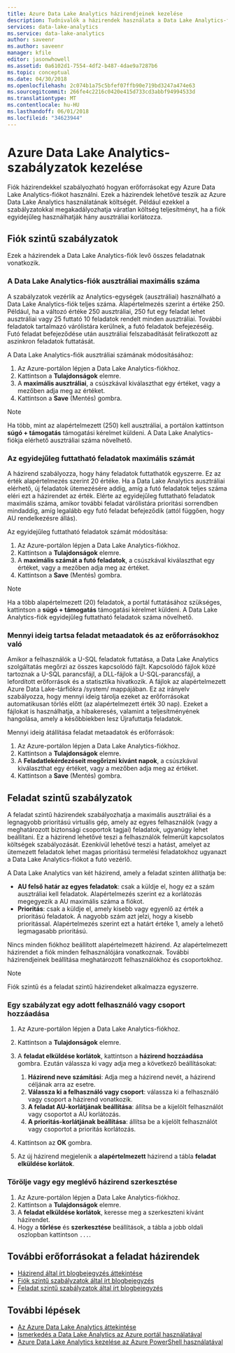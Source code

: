 ```yaml
---
title: Azure Data Lake Analytics házirendjeinek kezelése
description: Tudnivalók a házirendek használata a Data Lake Analytics-fiók használatát szabályozza.
services: data-lake-analytics
ms.service: data-lake-analytics
author: saveenr
ms.author: saveenr
manager: kfile
editor: jasonwhowell
ms.assetid: 0a6102d1-7554-4df2-b487-4dae9a7287b6
ms.topic: conceptual
ms.date: 04/30/2018
ms.openlocfilehash: 2c074b1a75c5bfef07ffb90e719bd3247a474e63
ms.sourcegitcommit: 266fe4c2216c0420e415d733cd3abbf94994533d
ms.translationtype: MT
ms.contentlocale: hu-HU
ms.lasthandoff: 06/01/2018
ms.locfileid: "34623944"
---
```

# <a name="manage-azure-data-lake-analytics-using-policies"></a>Azure Data Lake Analytics-szabályzatok kezelése

Fiók házirendekkel szabályozható hogyan erőforrásokat egy Azure Data Lake Analytics-fiókot használni. Ezek a házirendek lehetővé teszik az Azure Data Lake Analytics használatának költségét. Például ezekkel a szabályzatokkal megakadályozhatja váratlan költség teljesítményt, ha a fiók egyidejűleg használhatják hány ausztráliai korlátozza.

## <a name="account-level-policies"></a>Fiók szintű szabályzatok

Ezek a házirendek a Data Lake Analytics-fiók levő összes feladatnak vonatkozik.

### <a name="maximum-number-of-aus-in-a-data-lake-analytics-account"></a>A Data Lake Analytics-fiók ausztráliai maximális száma
A szabályzatok vezérlik az Analytics-egységek (ausztráliai) használható a Data Lake Analytics-fiók teljes száma. Alapértelmezés szerint a értéke 250. Például, ha a változó értéke 250 ausztráliai, 250 fut egy feladat lehet ausztráliai vagy 25 futtató 10 feladatok rendelt minden ausztráliai. További feladatok tartalmazó várólistára kerülnek, a futó feladatok befejezéséig. Futó feladat befejeződése után ausztráliai felszabadítását feliratkozott az aszinkron feladatok futtatását.

A Data Lake Analytics-fiók ausztráliai számának módosításához:

1. Az Azure-portálon lépjen a Data Lake Analytics-fiókhoz.
2. Kattintson a **Tulajdonságok** elemre.
3. A **maximális ausztráliai**, a csúszkával kiválaszthat egy értéket, vagy a mezőben adja meg az értéket. 
4. Kattintson a **Save** (Mentés) gombra.

> [!NOTE]
> Ha több, mint az alapértelmezett (250) kell ausztráliai, a portálon kattintson **súgó + támogatás** támogatási kérelmet küldeni. A Data Lake Analytics-fiókja elérhető ausztráliai száma növelhető.
>

### <a name="maximum-number-of-jobs-that-can-run-simultaneously"></a>Az egyidejűleg futtatható feladatok maximális számát
A házirend szabályozza, hogy hány feladatok futtathatók egyszerre. Ez az érték alapértelmezés szerint 20 értéke. Ha a Data Lake Analytics ausztráliai elérhető, új feladatok ütemezésére addig, amíg a futó feladatok teljes száma eléri ezt a házirendet az érték. Elérte az egyidejűleg futtatható feladatok maximális száma, amikor további feladat várólistára prioritási sorrendben mindaddig, amíg legalább egy futó feladat befejeződik (attól függően, hogy AU rendelkezésre állás).

Az egyidejűleg futtatható feladatok számát módosítása:

1. Az Azure-portálon lépjen a Data Lake Analytics-fiókhoz.
2. Kattintson a **Tulajdonságok** elemre.
3. A **maximális számát a futó feladatok**, a csúszkával kiválaszthat egy értéket, vagy a mezőben adja meg az értéket. 
4. Kattintson a **Save** (Mentés) gombra.

> [!NOTE]
> Ha a több alapértelmezett (20) feladatok, a portál futtatásához szükséges, kattintson a **súgó + támogatás** támogatási kérelmet küldeni. A Data Lake Analytics-fiók egyidejűleg futtatható feladatok száma növelhető.
>

### <a name="how-long-to-keep-job-metadata-and-resources"></a>Mennyi ideig tartsa feladat metaadatok és az erőforrásokhoz való 
Amikor a felhasználók a U-SQL feladatok futtatása, a Data Lake Analytics szolgáltatás megőrzi az összes kapcsolódó fájlt. Kapcsolódó fájlok közé tartoznak a U-SQL parancsfájl, a DLL-fájlok a U-SQL-parancsfájl, a lefordított erőforrások és a statisztika hivatkozik. A fájlok az alapértelmezett Azure Data Lake-tárfiókra /system/ mappájában. Ez az irányelv szabályozza, hogy mennyi ideig tárolja ezeket az erőforrásokat automatikusan törlés előtt (az alapértelmezett érték 30 nap). Ezeket a fájlokat is használhatja, a hibakeresés, valamint a teljesítményének hangolása, amely a későbbiekben lesz Újrafuttatja feladatok.

Mennyi ideig átállítása feladat metaadatok és erőforrások:

1. Az Azure-portálon lépjen a Data Lake Analytics-fiókhoz.
2. Kattintson a **Tulajdonságok** elemre.
3. A **Feladatlekérdezéseit megőrizni kívánt napok**, a csúszkával kiválaszthat egy értéket, vagy a mezőben adja meg az értéket.  
4. Kattintson a **Save** (Mentés) gombra.

## <a name="job-level-policies"></a>Feladat szintű szabályzatok

A feladat szintű házirendek szabályozhatja a maximális ausztráliai és a legnagyobb prioritású virtuális gép, amely az egyes felhasználók (vagy a meghatározott biztonsági csoportok tagjai) feladatok, ugyanúgy lehet beállítani. Ez a házirend lehetővé teszi a felhasználók felmerült kapcsolatos költségek szabályozását. Ezenkívül lehetővé teszi a hatást, amelyet az ütemezett feladatok lehet magas prioritású termelési feladatokhoz ugyanazt a Data Lake Analytics-fiókot a futó vezérlő.

A Data Lake Analytics van két házirend, amely a feladat szinten állíthatja be:

* **AU felső határ az egyes feladatok**: csak a küldje el, hogy ez a szám ausztráliai kell feladatok. Alapértelmezés szerint ez a korlátozás megegyezik a AU maximális száma a fiókot.
* **Prioritás**: csak a küldje el, amely kisebb vagy egyenlő az érték a prioritású feladatok. A nagyobb szám azt jelzi, hogy a kisebb prioritással. Alapértelmezés szerint ezt a határt értéke 1, amely a lehető legmagasabb prioritású.

Nincs minden fiókhoz beállított alapértelmezett házirend. Az alapértelmezett házirendet a fiók minden felhasználójára vonatkoznak. További házirendjeinek beállítása meghatározott felhasználókhoz és csoportokhoz. 

> [!NOTE]
> Fiók szintű és a feladat szintű házirendeket alkalmazza egyszerre.
>

### <a name="add-a-policy-for-a-specific-user-or-group"></a>Egy szabályzat egy adott felhasználó vagy csoport hozzáadása

1. Az Azure-portálon lépjen a Data Lake Analytics-fiókhoz.
2. Kattintson a **Tulajdonságok** elemre.
3. A **feladat elküldése korlátok**, kattintson a **házirend hozzáadása** gombra. Ezután válassza ki vagy adja meg a következő beállításokat:
    1. **Házirend neve számítási**: Adja meg a házirend nevét, a házirend céljának arra az esetre.
    2. **Válassza ki a felhasználó vagy csoport**: válassza ki a felhasználó vagy csoport a házirend vonatkozik.
    3. **A feladat AU-korlátjának beállítása**: állítsa be a kijelölt felhasználót vagy csoportot a AU korlátozás.
    4. **A prioritás-korlátjának beállítása**: állítsa be a kijelölt felhasználót vagy csoportot a prioritás korlátozás.

4. Kattintson az **OK** gombra.

5. Az új házirend megjelenik a **alapértelmezett** házirend a tábla **feladat elküldése korlátok**. 

### <a name="delete-or-edit-an-existing-policy"></a>Törölje vagy egy meglévő házirend szerkesztése

1. Az Azure-portálon lépjen a Data Lake Analytics-fiókhoz.
2. Kattintson a **Tulajdonságok** elemre.
3. A **feladat elküldése korlátok**, keresse meg a szerkeszteni kívánt házirendet.
4.  Hogy a **törlése** és **szerkesztése** beállítások, a tábla a jobb oldali oszlopban kattintson `...`.

## <a name="additional-resources-for-job-policies"></a>További erőforrásokat a feladat házirendek
* [Házirend által írt blogbejegyzés áttekintése](https://blogs.msdn.microsoft.com/azuredatalake/2017/06/08/managing-your-azure-data-lake-analytics-compute-resources-overview/)
* [Fiók szintű szabályzatok által írt blogbejegyzés](https://blogs.msdn.microsoft.com/azuredatalake/2017/06/08/managing-your-azure-data-lake-analytics-compute-resources-account-level-policy/)
* [Feladat szintű szabályzatok által írt blogbejegyzés](https://blogs.msdn.microsoft.com/azuredatalake/2017/06/08/managing-your-azure-data-lake-analytics-compute-resources-job-level-policy/)

## <a name="next-steps"></a>További lépések

* [Az Azure Data Lake Analytics áttekintése](data-lake-analytics-overview.md)
* [Ismerkedés a Data Lake Analytics az Azure portál használatával](data-lake-analytics-get-started-portal.md)
* [Azure Data Lake Analytics kezelése az Azure PowerShell használatával](data-lake-analytics-manage-use-powershell.md)

